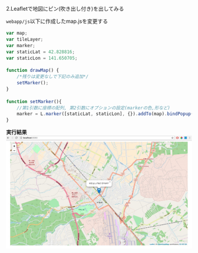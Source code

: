 2.Leafletで地図にピン(吹き出し付き)を出してみる

`webapp/js`以下に作成したmap.jsを変更する

```javascript
var map;
var tileLayer;
var marker;
var staticLat = 42.828816;
var staticLon = 141.650705;

function drawMap() {
    /*残りは変更なしで下記のみ追加*/
    setMarker();
} 

function setMarker(){
    //第1引数に座標の配列, 第2引数にオプションの設定(markerの色,形など)
    marker = L.marker([staticLat, staticLon], {}).addTo(map).bindPopup('吹き出しが表示されます');
}
```

**実行結果**
![地図](https://github.com/c-awatsu/gis_team/blob/master/doc/HandsOn02.jpg)